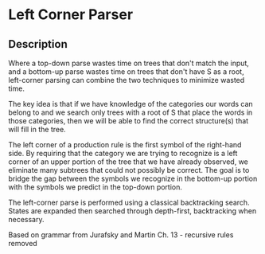 # Left Corner Parser

## Description

Where a top-down parse wastes time on trees that don't match the input, and a bottom-up parse wastes time on trees that don't have S as a root, left-corner parsing can combine the two techniques to minimize wasted time.

The key idea is that if we have knowledge of the categories our words can belong to and we search only trees with a root of S that place the words in those categories, then we will be able to find the correct structure(s) that will fill in the tree.

The left corner of a production rule is the first symbol of the right-hand side. By requiring that the category we are trying to recognize is a left corner of an upper portion of the tree that we have already observed, we eliminate many subtrees that could not possibly be correct. The goal is to bridge the gap between the symbols we recognize in the bottom-up portion with the symbols we predict in the top-down portion.

The left-corner parse is performed using a classical backtracking search. States are expanded then searched through depth-first, backtracking when necessary.

Based on grammar from Jurafsky and Martin Ch. 13 - recursive rules removed
